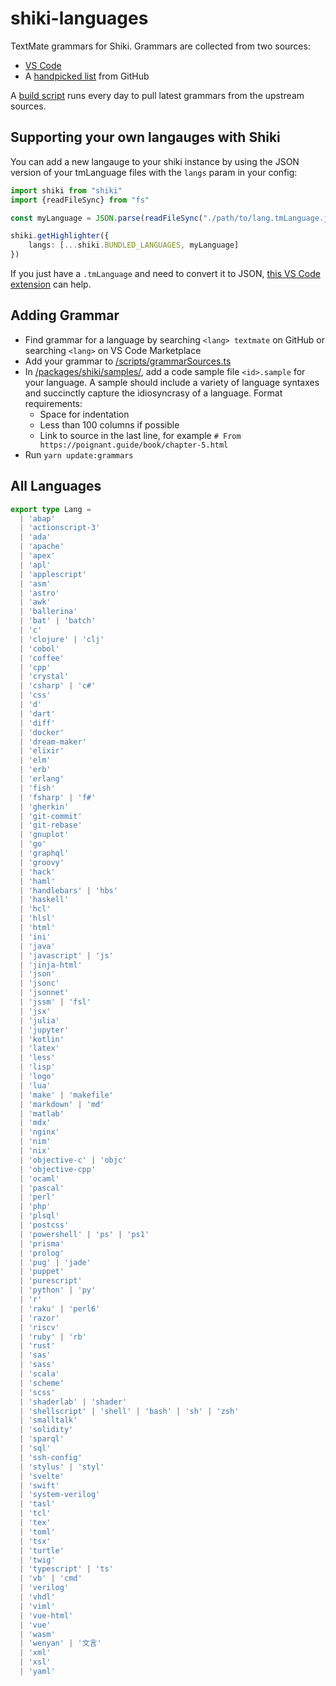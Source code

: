 # shiki-languages

TextMate grammars for Shiki. Grammars are collected from two sources:

- [VS Code](https://github.com/microsoft/vscode)
- A [handpicked list](/scripts/grammarSources.ts) from GitHub

A [build script](/scripts/pullGrammars.sh) runs every day to pull latest grammars from the upstream sources.

## Supporting your own langauges with Shiki 

You can add a new langauge to your shiki instance by using the JSON version of your tmLanguage files with the `langs` param in your config:

```ts
import shiki from "shiki"
import {readFileSync} from "fs"

const myLanguage = JSON.parse(readFileSync("./path/to/lang.tmLanguage.json"))

shiki.getHighlighter({
    langs: [...shiki.BUNDLED_LANGUAGES, myLanguage]
})
```

If you just have a `.tmLanguage` and need to convert it to JSON, [this VS Code extension](https://marketplace.visualstudio.com/items?itemName=Togusa09.tmlanguage) can help.

## Adding Grammar

- Find grammar for a language by searching `<lang> textmate` on GitHub or searching `<lang>` on VS Code Marketplace
- Add your grammar to [/scripts/grammarSources.ts](/scripts/grammarSources.ts)
- In [/packages/shiki/samples/](/packages/shiki/samples/), add a code sample file `<id>.sample` for your language. A sample should include a variety of language syntaxes and succinctly capture the idiosyncrasy of a language. Format requirements:
  - Space for indentation
  - Less than 100 columns if possible
  - Link to source in the last line, for example `# From https://poignant.guide/book/chapter-5.html`
- Run `yarn update:grammars`

## All Languages

```ts
export type Lang =
  | 'abap'
  | 'actionscript-3'
  | 'ada'
  | 'apache'
  | 'apex'
  | 'apl'
  | 'applescript'
  | 'asm'
  | 'astro'
  | 'awk'
  | 'ballerina'
  | 'bat' | 'batch'
  | 'c'
  | 'clojure' | 'clj'
  | 'cobol'
  | 'coffee'
  | 'cpp'
  | 'crystal'
  | 'csharp' | 'c#'
  | 'css'
  | 'd'
  | 'dart'
  | 'diff'
  | 'docker'
  | 'dream-maker'
  | 'elixir'
  | 'elm'
  | 'erb'
  | 'erlang'
  | 'fish'
  | 'fsharp' | 'f#'
  | 'gherkin'
  | 'git-commit'
  | 'git-rebase'
  | 'gnuplot'
  | 'go'
  | 'graphql'
  | 'groovy'
  | 'hack'
  | 'haml'
  | 'handlebars' | 'hbs'
  | 'haskell'
  | 'hcl'
  | 'hlsl'
  | 'html'
  | 'ini'
  | 'java'
  | 'javascript' | 'js'
  | 'jinja-html'
  | 'json'
  | 'jsonc'
  | 'jsonnet'
  | 'jssm' | 'fsl'
  | 'jsx'
  | 'julia'
  | 'jupyter'
  | 'kotlin'
  | 'latex'
  | 'less'
  | 'lisp'
  | 'logo'
  | 'lua'
  | 'make' | 'makefile'
  | 'markdown' | 'md'
  | 'matlab'
  | 'mdx'
  | 'nginx'
  | 'nim'
  | 'nix'
  | 'objective-c' | 'objc'
  | 'objective-cpp'
  | 'ocaml'
  | 'pascal'
  | 'perl'
  | 'php'
  | 'plsql'
  | 'postcss'
  | 'powershell' | 'ps' | 'ps1'
  | 'prisma'
  | 'prolog'
  | 'pug' | 'jade'
  | 'puppet'
  | 'purescript'
  | 'python' | 'py'
  | 'r'
  | 'raku' | 'perl6'
  | 'razor'
  | 'riscv'
  | 'ruby' | 'rb'
  | 'rust'
  | 'sas'
  | 'sass'
  | 'scala'
  | 'scheme'
  | 'scss'
  | 'shaderlab' | 'shader'
  | 'shellscript' | 'shell' | 'bash' | 'sh' | 'zsh'
  | 'smalltalk'
  | 'solidity'
  | 'sparql'
  | 'sql'
  | 'ssh-config'
  | 'stylus' | 'styl'
  | 'svelte'
  | 'swift'
  | 'system-verilog'
  | 'tasl'
  | 'tcl'
  | 'tex'
  | 'toml'
  | 'tsx'
  | 'turtle'
  | 'twig'
  | 'typescript' | 'ts'
  | 'vb' | 'cmd'
  | 'verilog'
  | 'vhdl'
  | 'viml'
  | 'vue-html'
  | 'vue'
  | 'wasm'
  | 'wenyan' | '文言'
  | 'xml'
  | 'xsl'
  | 'yaml'
```

